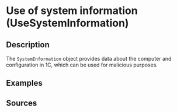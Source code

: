# Use of system information (UseSystemInformation)

<!-- Блоки выше заполняются автоматически, не трогать -->
## Description

The `SystemInformation` object provides data about the computer and configuration in 1C, which can be used for malicious purposes.

## Examples
<!-- В данном разделе приводятся примеры, на которые диагностика срабатывает, а также можно привести пример, как можно исправить ситуацию -->

## Sources
<!-- Необходимо указывать ссылки на все источники, из которых почерпнута информация для создания диагностики -->
